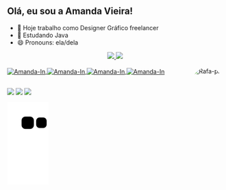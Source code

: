 ## Olá, eu sou a Amanda Vieira!

- 🔭 Hoje trabalho como Designer Gráfico freelancer
- 🌱 Estudando Java
- 😄 Pronouns: ela/dela

<div align="center">
  <a href="https://github.com/Amandavsnts">
  <img height="120em" src="https://github-readme-stats.vercel.app/api?username=Amandavsnts&show_icons=true&theme=radical&include_all_commits=true&count_private=true"/>
  <img height="120em" src="https://github-readme-stats.vercel.app/api/top-langs/?username=Amandavsnts&layout=compact&langs_count=7&theme=radical"/>
</div>

</div>
<div style="display: inline_block"><br>
  <img align="center" alt="Amanda-In" height="30" width="40" src="https://cdn.jsdelivr.net/gh/devicons/devicon/icons/java/java-original-wordmark.svg">
  <img align="center" alt="Amanda-In" height="30" width="30" src="https://seeklogo.com/images/C/corel-draw-2020-logo-270FEE465B-seeklogo.com.png">
  <img align="center" alt="Amanda-In" height="30" width="40" src="https://cdn.jsdelivr.net/gh/devicons/devicon/icons/illustrator/illustrator-plain.svg">
  <img align="center" alt="Amanda-In" height="30" width="40" src="https://cdn.jsdelivr.net/gh/devicons/devicon/icons/javascript/javascript-original.svg">
  <img align="right" alt="Rafa-pic" height="150" style="border-radius:50px;" src="https://picrew.me/shareImg/org/202207/338224_W9PqKLKi.png">
</div>

##

<div> 
  <a href="https://instagram.com/amandavsnts" target="_blank"><img src="https://img.shields.io/badge/-Instagram-%23E4405F?style=for-the-badge&logo=instagram&logoColor=white" target="_blank"></a>
  <a href = "mailto:amandavsnts@gmail.com"><img src="https://img.shields.io/badge/Gmail-D14836?style=for-the-badge&logo=gmail&logoColor=white"></a>
  <a href="https://www.linkedin.com/in/amandavsnts" target="_blank"><img src="https://img.shields.io/badge/-LinkedIn-%230077B5?style=for-the-badge&logo=linkedin&logoColor=white" target="_blank"></a> 
 </div>
 
 <div>
 
 ![snake gif](https://github.com/Amandavsnts/Amandavsnts/blob/output/github-contribution-grid-snake.svg)
 
</div>
